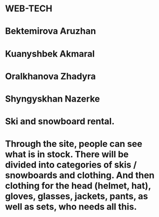 # WEB-TECH

# Bektemirova Aruzhan
# Kuanyshbek Akmaral
# Oralkhanova Zhadyra
# Shyngyskhan Nazerke

# Ski and snowboard rental. 
# Through the site, people can see what is in stock. There will be divided into categories of skis / snowboards and clothing. And then clothing for the head (helmet, hat), gloves, glasses, jackets, pants, as well as sets, who needs all this.
